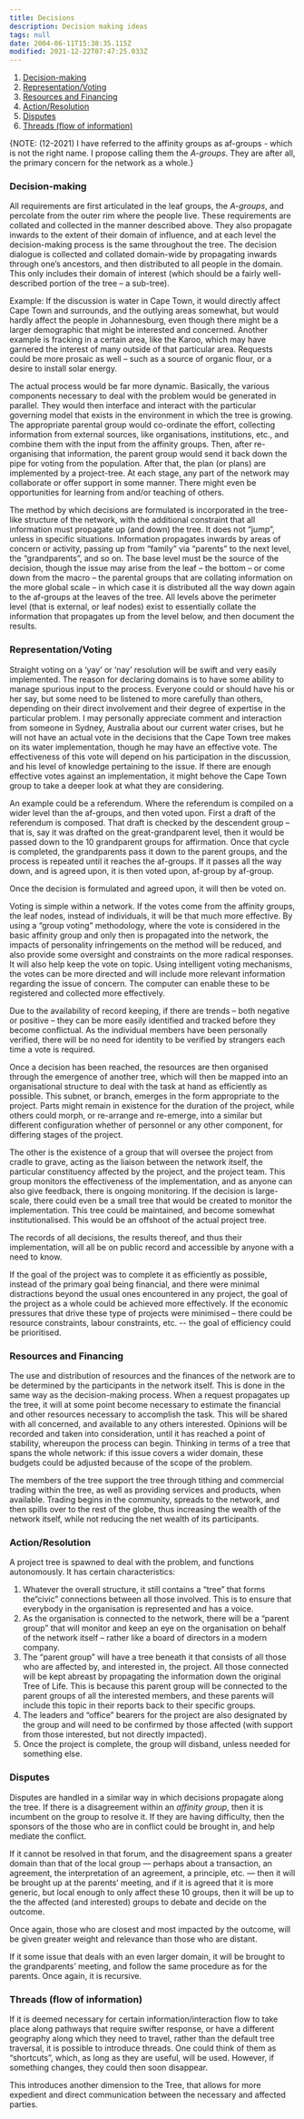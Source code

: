 ```yaml
---
title: Decisions
description: Decision making ideas
tags: null
date: 2004-06-11T15:38:35.115Z
modified: 2021-12-22T07:47:25.033Z
---
```


1. [Decision-making](#decision-making)
2. [Representation/Voting](#representationvoting)
3. [Resources and Financing](#resources-and-financing)
4. [Action/Resolution](#actionresolution)
5. [Disputes](#disputes)
6. [Threads (flow of information)](#threads-flow-of-information)

{NOTE: (12-2021) I have referred to the affinity groups as af-groups - which is not the right name. I propose calling them the _A-groups_. They are after all, the primary concern for the network as a whole.}

### Decision-making

All requirements are first articulated in the leaf groups, the _A-groups_, and percolate from the outer rim where the people live. These requirements are collated and collected in the manner described above. They also propagate inwards to the extent of their domain of influence, and at each level the decision-making process is the same throughout the tree. The decision dialogue is collected and collated domain-wide by propagating inwards through one’s ancestors, and then distributed to all people in the domain. This only includes their domain of interest (which should be a fairly well-described portion of the tree – a sub-tree).

Example: If the discussion is water in Cape Town, it would directly affect Cape Town and surrounds, and the outlying areas somewhat, but would hardly affect the people in Johannesburg, even though there might be a larger demographic that might be interested and concerned. Another example is fracking in a certain area, like the Karoo, which may have garnered the interest of many outside of that particular area. Requests could be more prosaic as well – such as a source of organic flour, or a desire to install solar energy.

The actual process would be far more dynamic. Basically, the various components necessary to deal with the problem would be generated in parallel. They would then interface and interact with the particular governing model that exists in the environment in which the tree is growing. The appropriate parental group would co-ordinate the effort, collecting information from external sources, like organisations, institutions, etc., and combine them with the input from the affinity groups. Then, after re-organising that information, the parent group would send it back down the pipe for voting from the population. After that, the plan (or plans) are implemented by a project-tree. At each stage, any part of the network may collaborate or offer support in some manner. There might even be opportunities for learning from and/or teaching of others.

The method by which decisions are formulated is incorporated in the tree-like structure of the network, with the additional constraint that all information must propagate up (and down) the tree. It does not “jump”, unless in specific situations. Information propagates inwards by areas of concern or activity, passing up from “family” via “parents” to the next level, the “grandparents”, and so on. The base level must be the source of the decision, though the issue may arise from the leaf – the bottom – or come down from the macro – the parental groups that are collating information on the more global scale – in which case it is distributed all the way down again to the af-groups at the leaves of the tree. All levels above the perimeter level (that is external, or leaf nodes) exist to essentially collate the information that propagates up from the level below, and then document the results.

### Representation/Voting

Straight voting on a ‘yay’ or ‘nay’ resolution will be swift and very easily implemented. The reason for declaring domains is to have some ability to manage spurious input to the process. Everyone could or should have his or her say, but some need to be listened to more carefully than others, depending on their direct involvement and their degree of expertise in the particular problem. I may personally appreciate comment and interaction from someone in Sydney, Australia about our current water crises, but he will not have an actual vote in the decisions that the Cape Town tree makes on its water implementation, though he may have an effective vote. The effectiveness of this vote will depend on his participation in the discussion, and his level of knowledge pertaining to the issue. If there are enough effective votes against an implementation, it might behove the Cape Town group to take a deeper look at what they are considering.

An example could be a referendum. Where the referendum is compiled on a wider level than the af-groups, and then voted upon. First a draft of the referendum is composed. That draft is checked by the descendent group – that is, say it was drafted on the great-grandparent level, then it would be passed down to the 10 grandparent groups for affirmation. Once that cycle is completed, the grandparents pass it down to the parent groups, and the process is repeated until it reaches the af-groups. If it passes all the way down, and is agreed upon, it is then voted upon, af-group by af-group.

Once the decision is formulated and agreed upon, it will then be voted on.

Voting is simple within a network. If the votes come from the affinity groups, the leaf nodes, instead of individuals, it will be that much more effective. By using a “group voting” methodology, where the vote is considered in the basic affinity group and only then is propagated into the network, the impacts of personality infringements on the method will be reduced, and also provide some oversight and constraints on the more radical responses. It will also help keep the vote on topic. Using intelligent voting mechanisms, the votes can be more directed and will include more relevant information regarding the issue of concern. The computer can enable these to be registered and collected more effectively.

Due to the availability of record keeping, if there are trends – both negative or positive – they can be more easily identified and tracked before they become conflictual. As the individual members have been personally verified, there will be no need for identity to be verified by strangers each time a vote is required.

Once a decision has been reached, the resources are then organised through the emergence of another tree, which will then be mapped into an organisational structure to deal with the task at hand as efficiently as possible. This subnet, or branch, emerges in the form appropriate to the project. Parts might remain in existence for the duration of the project, while others could morph, or re-arrange and re-emerge, into a similar but different configuration whether of personnel or any other component, for differing stages of the project.

The other is the existence of a group that will oversee the project from cradle to grave, acting as the liaison between the network itself, the particular constituency affected by the project, and the project team. This group monitors the effectiveness of the implementation, and as anyone can also give feedback, there is ongoing monitoring. If the decision is large-scale, there could even be a small tree that would be created to monitor the implementation. This tree could be maintained, and become somewhat institutionalised. This would be an offshoot of the actual project tree.

The records of all decisions, the results thereof, and thus their implementation, will all be on public record and accessible by anyone with a need to know.

If the goal of the project was to complete it as efficiently as possible, instead of the primary goal being financial, and there were minimal distractions beyond the usual ones encountered in any project, the goal of the project as a whole could be achieved more effectively. If the economic pressures that drive these type of projects were minimised – there could be resource constraints, labour constraints, etc. -- the goal of efficiency could be prioritised.

### Resources and Financing

The use and distribution of resources and the finances of the network are to be determined by the participants in the network itself. This is done in the same way as the decision-making process. When a request propagates up the tree, it will at some point become necessary to estimate the financial and other resources necessary to accomplish the task. This will be shared with all concerned, and available to any others interested. Opinions will be recorded and taken into consideration, until it has reached a point of stability, whereupon the process can begin. Thinking in terms of a tree that spans the whole network: if this issue covers a wider domain, these budgets could be adjusted because of the scope of the problem.

The members of the tree support the tree through tithing and commercial trading within the tree, as well as providing services and products, when available. Trading begins in the community, spreads to the network, and then spills over to the rest of the globe, thus increasing the wealth of the network itself, while not reducing the net wealth of its participants.

### Action/Resolution

A project tree is spawned to deal with the problem, and functions autonomously. It has certain characteristics:

1. Whatever the overall structure, it still contains a “tree” that forms the“civic” connections between all those involved. This is to ensure that everybody in the organisation is represented and has a voice.
2. As the organisation is connected to the network, there will be a “parent group” that will monitor and keep an eye on the organisation on behalf of the network itself – rather like a board of directors in a modern company.
3. The “parent group” will have a tree beneath it that consists of all those who are affected by, and interested in, the project. All those connected will be kept abreast by propagating the information down the original Tree of Life. This is because this parent group will be connected to the parent groups of all the interested members, and these parents will include this topic in their reports back to their specific groups.
4. The leaders and “office” bearers for the project are also designated by the group and will need to be confirmed by those affected (with support from those interested, but not directly impacted).
5. Once the project is complete, the group will disband, unless needed for something else.

### Disputes

Disputes are handled in a similar way in which decisions propagate along the tree. If there is a disagreement within an _affinity group_, then it is incumbent on the group to resolve it. If they are having difficulty, then the sponsors of the those who are in conflict could be brought in, and help mediate the conflict.

If it cannot be resolved in that forum, and the disagreement spans a greater domain than that of the local group &mdash; perhaps about a transaction, an agreement, the interpretation of an agreement, a principle, etc. &mdash; then it will be brought up at the parents’ meeting, and if it is agreed that it is more generic, but local enough to only affect these 10 groups, then it will be up to the the affected (and interested) groups to debate and decide on the outcome.

Once again, those who are closest and most impacted by the outcome, will be given greater weight and relevance than those who are distant.

If it some issue that deals with an even larger domain, it will be brought to the grandparents’ meeting, and follow the same procedure as for the parents. Once again, it is recursive.

### Threads (flow of information)

If it is deemed necessary for certain information/interaction flow to take place along pathways that require swifter response, or have a different geography along which they need to travel, rather than the default tree traversal, it is possible to introduce threads. One could think of them as “shortcuts”, which, as long as they are useful, will be used. However, if something changes, they could then soon disappear.

This introduces another dimension to the Tree, that allows for more expedient and direct communication between the necessary and affected parties.
